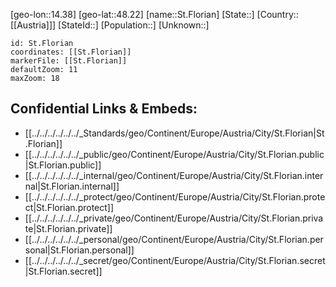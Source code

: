 ﻿---
location: [48.22,14.38]
mapzoom: [7,12] 
mapmarker: city 
type: City
tags:
- geo/City


SpocWebEntityId: 34453
isDeleted: false
confidential: public

---
[geo-lon::14.38]
[geo-lat::48.22]
[name::St.Florian]
[State::]
[Country::[[Austria]]]
[StateId::]
[Population::]
[Unknown::]


```leaflet
id: St.Florian
coordinates: [[St.Florian]]
markerFile: [[St.Florian]]
defaultZoom: 11 
maxZoom: 18
```


## Confidential Links & Embeds: 
- [[../../../../../../_Standards/geo/Continent/Europe/Austria/City/St.Florian|St.Florian]] 
- [[../../../../../../_public/geo/Continent/Europe/Austria/City/St.Florian.public|St.Florian.public]] 
- [[../../../../../../_internal/geo/Continent/Europe/Austria/City/St.Florian.internal|St.Florian.internal]] 
- [[../../../../../../_protect/geo/Continent/Europe/Austria/City/St.Florian.protect|St.Florian.protect]] 
- [[../../../../../../_private/geo/Continent/Europe/Austria/City/St.Florian.private|St.Florian.private]] 
- [[../../../../../../_personal/geo/Continent/Europe/Austria/City/St.Florian.personal|St.Florian.personal]] 
- [[../../../../../../_secret/geo/Continent/Europe/Austria/City/St.Florian.secret|St.Florian.secret]] 
